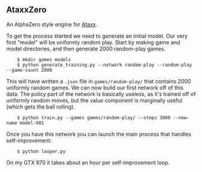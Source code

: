 ## AtaxxZero

An AlphaZero style engine for [Ataxx](https://en.wikipedia.org/wiki/Ataxx).

To get the process started we need to generate an initial model.
Our very first "model" will be uniformly random play.
Start by making game and model directories, and then generate 2000 random-play games.

```
    $ mkdir games models
    $ python generate_training.py --network random-play --random-play --game-count 2000
```

This will have written a `.json` file in `games/random-play/` that contains 2000 uniformly random games.
We can now build our first network off of this data.
The policy part of the network is basically useless, as it's trained off of uniformly random moves, but the value component is marginally useful (which gets the ball rolling).

```
    $ python train.py --games games/random-play/ --steps 3000 --new-name model-001
```

Once you have this network you can launch the main process that handles self-improvement:

```
    $ python looper.py
```

On my GTX 970 it takes about an hour per self-improvement loop.

